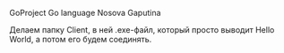 GoProject
Go language
Nosova
Gaputina

Делаем папку Client, в ней .exe-файл, который просто выводит Hello World, а потом его будем соединять.